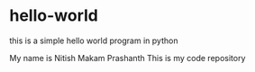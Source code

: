 # hello-world
this is a simple hello world program in python


My name is Nitish Makam Prashanth
This is my code repository
